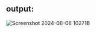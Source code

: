 ## output:
![Screenshot 2024-08-08 102718](https://github.com/user-attachments/assets/f9ef5652-b88b-4a0e-bb4b-8a9708e3261c)
